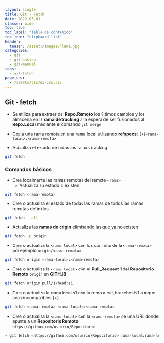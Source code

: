 ```yaml
---
layout: single
title: Git - Fetch
date: 2022-03-01
classes: wide
toc: true
toc_label: "Tabla de contenido"
toc_icon: "clipboard-list"
header:
  teaser: /assets/images/llama.jpg
categories:
  - git
  - git-basico
  - git-manual
tags:
  - git-fetch
page_css: 
  - /assets/css/mi-css.css
---
```


## Git - fetch

* Se utiliza para extraer del **Repo.Remoto** los últimos cambios y los almacena en la **rama de tracking** a la espera de ser fusionados al **Repo.Local** mediante el comando ``git merge``

* Copia una rama remota en una rama local utilizando **refspecs**:
   ``[+]<rama-local>:<rama-remota>``

* Actualiza el estado de todas las ramas tracking

```bash
git fetch 
```

### Comandos básicos

* Crea localmente las ramas remotas del remote ``<rama>``
  * Actualiza su estado si existen

```bash
git fetch <rama-remota>
```

* Crea o actualiza el estado de todas las ramas de todos las ramas remotas definidos

```bash
git fetch --all 
```

* Actualiza las **ramas de origin** eliminando las que ya no existen

```bash
git fetch -p origin
```

* Crea o actualiza la ``<rama local>`` con los commits de la ``<rama-remota>`` por ejemplo ``origin/<rama-remota>``

```bash
git fetch origin <rama-local>:<rama-remota> 
```

* Crea o actualiza la ``<rama local>`` con el **Pull_Request 1** del **Repositorio Remoto** ``origin`` en **GITHUB**

```bash
git fetch origin pull/1/head:s1
```

* Crea o actualiza la rama local s1 con la remota cal_branches/s1 aunque sean incompatibles (+)

```bash
git fetch <rama-remota> <rama-local>:<rama-remota> 
```

* Crea o actualiza la ``<rama-local>`` con la ``<rama-remota>`` de una URL donde apunte a un **Repositorio Remoto** ``https://github.com/usuario/Repositorio``

```bash
✦ git fetch <https://github.com/usuario/Repositorio> rama-local:rama-local
```
